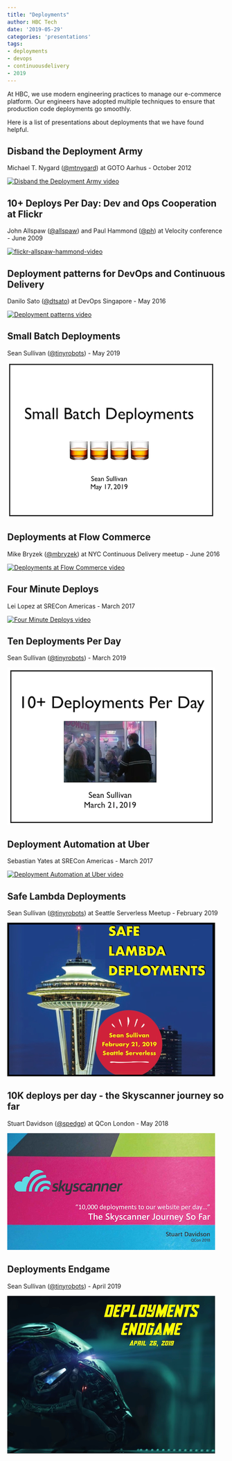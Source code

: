 ```yaml
---
title: "Deployments"
author: HBC Tech
date: '2019-05-29'
categories: 'presentations'
tags:
- deployments
- devops
- continuousdelivery
- 2019
---
```


At HBC, we use modern engineering practices to manage our e-commerce platform. Our engineers have adopted multiple techniques to ensure that production code deployments go smoothly.

Here is a list of presentations about deployments that we have found helpful.

## Disband the Deployment Army
Michael T. Nygard ([@mtnygard](https://twitter.com/mtnygard)) at GOTO Aarhus - October 2012

[![Disband the Deployment Army video](https://img.youtube.com/vi/Luskg9ES9qI/0.jpg)](https://www.youtube.com/watch?v=Luskg9ES9qI "Disband the Deployment Army")

## 10+ Deploys Per Day: Dev and Ops Cooperation at Flickr
John Allspaw ([@allspaw](https://twitter.com/allspaw)) and Paul Hammond ([@ph](https://twitter.com/ph)) at Velocity conference - June 2009

[![flickr-allspaw-hammond-video](https://img.youtube.com/vi/LdOe18KhtT4/0.jpg)](https://www.youtube.com/watch?v=LdOe18KhtT4 "10+ Deploys Per Day: Dev and Ops Cooperation at Flickr")

## Deployment patterns for DevOps and Continuous Delivery
Danilo Sato ([@dtsato](https://twitter.com/dtsato)) at DevOps Singapore - May 2016

[![Deployment patterns video](https://img.youtube.com/vi/eBRspUcDCTc/0.jpg)](https://www.youtube.com/watch?v=eBRspUcDCTc "Deployment patterns for DevOps and Continuous Delivery")

## Small Batch Deployments
Sean Sullivan ([@tinyrobots](https://twitter.com/tinyrobots)) - May 2019

[![small-batch-deployments-slides](./assets/images/deployments-2019/small-batch-deployments-2019-05-17-480.png)](https://speakerdeck.com/sullis/small-batch-deployments-2019-05-17 "Small Batch Deployments")

## Deployments at Flow Commerce
Mike Bryzek ([@mbryzek](https://twitter.com/mbryzek)) at NYC Continuous Delivery meetup - June 2016

[![Deployments at Flow Commerce video](https://img.youtube.com/vi/IEaA5AhS-ZY/0.jpg)](https://www.youtube.com/watch?v=IEaA5AhS-ZY "Deployments at Flow Commerce")

## Four Minute Deploys
Lei Lopez at SRECon Americas - March 2017

[![Four Minute Deploys video](https://img.youtube.com/vi/Vt82CWplMzk/0.jpg)](https://www.youtube.com/watch?v=Vt82CWplMzk "Four Minute Deploys")

## Ten Deployments Per Day
Sean Sullivan ([@tinyrobots](https://twitter.com/tinyrobots)) - March 2019

[![ten-deployments-slides](./assets/images/deployments-2019/ten-deployments-2019-03-21-480.png)](https://speakerdeck.com/sullis/ten-deployments-per-day-2019-03-21 "Ten Deployments Per Day")

## Deployment Automation at Uber
Sebastian Yates at SRECon Americas - March 2017

[![Deployment Automation at Uber video](https://img.youtube.com/vi/4A4SLk1PRvg/0.jpg)](https://www.youtube.com/watch?v=4A4SLk1PRvg "Deployment Automation at Uber")

## Safe Lambda Deployments
Sean Sullivan ([@tinyrobots](https://twitter.com/tinyrobots)) at Seattle Serverless Meetup - February 2019

[![safe-lambda-deployment-slides](./assets/images/deployments-2019/safe-lambda-deployments-seattle-2019-02-21-480.png)](https://speakerdeck.com/sullis/safe-lambda-deployments-seattle-2019-02-21 "Safe Lambda Deployments")

## 10K deploys per day - the Skyscanner journey so far
Stuart Davidson ([@spedge](https://twitter.com/spedge)) at QCon London - May 2018

[![10k-deploys-slides](./assets/images/deployments-2019/skyscanner-10k-deploys-per-day-480.png)](https://www.infoq.com/presentations/12k-deployments-day "10K deploys per day - the Skyscanner journey so far")

## Deployments Endgame
Sean Sullivan ([@tinyrobots](https://twitter.com/tinyrobots)) - April 2019

[![deployments-endgame-slides](./assets/images/deployments-2019/deployments-endgame-2019-04-26-480.png)](https://speakerdeck.com/sullis/deployments-endgame-2019-04-26 "Deployments Endgame")
